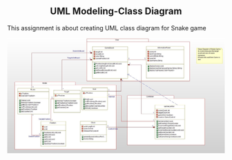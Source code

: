 <h2 align="center">UML Modeling-Class Diagram</h2>

This assignment is about creating UML class diagram for Snake game


<img src="https://github.com/cmoulika009/Software-Methods-and-Tools/blob/master/Assignment-2_UML%20Modelling-%20Class%20Diagram/ClassDiagram.JPG">
